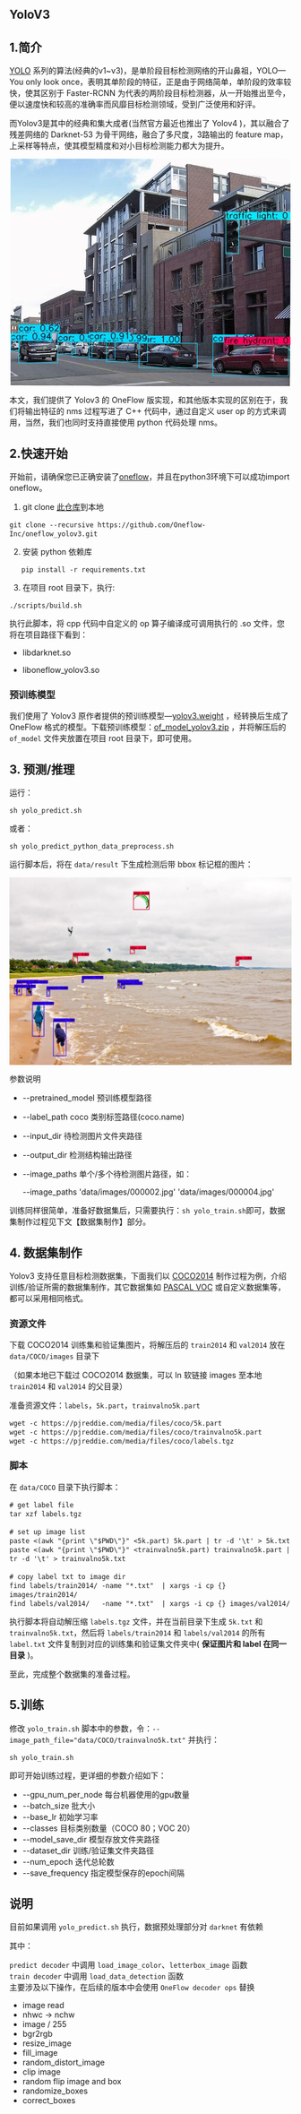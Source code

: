 ## YoloV3

## 1.简介

[YOLO](https://pjreddie.com/darknet/yolo/) 系列的算法(经典的v1~v3)，是单阶段目标检测网络的开山鼻祖，YOLO—You only look once，表明其单阶段的特征，正是由于网络简单，单阶段的效率较快，使其区别于 Faster-RCNN 为代表的两阶段目标检测器，从一开始推出至今，便以速度快和较高的准确率而风靡目标检测领域，受到广泛使用和好评。

而Yolov3是其中的经典和集大成者(当然官方最近也推出了 Yolov4 )，其以融合了残差网络的 Darknet-53 为骨干网络，融合了多尺度，3路输出的 feature map，上采样等特点，使其模型精度和对小目标检测能力都大为提升。



<div align="center">
    <img src="imgs/detected_000004.jpg" align='center'/>
</div>



本文，我们提供了 Yolov3 的 OneFlow 版实现，和其他版本实现的区别在于，我们将输出特征的 nms 过程写进了 C++ 代码中，通过自定义 user op 的方式来调用，当然，我们也同时支持直接使用 python 代码处理 nms。



## 2.快速开始

开始前，请确保您已正确安装了[oneflow](https://github.com/Oneflow-Inc/oneflow)，并且在python3环境下可以成功import oneflow。

1. git clone [此仓库](https://github.com/Oneflow-Inc/oneflow_yolov3)到本地

```shell
git clone --recursive https://github.com/Oneflow-Inc/oneflow_yolov3.git
```
2. 安装 python 依赖库

```shell
   pip install -r requirements.txt
```
3. 在项目 root 目录下，执行:

```
./scripts/build.sh
```
执行此脚本，将 cpp 代码中自定义的 op 算子编译成可调用执行的 .so 文件，您将在项目路径下看到：

- libdarknet.so

- liboneflow_yolov3.so



### 预训练模型

我们使用了 Yolov3 原作者提供的预训练模型—[yolov3.weight](https://pjreddie.com/media/files/yolov3.weights) ，经转换后生成了 OneFlow 格式的模型。下载预训练模型：[of_model_yolov3.zip](https://oneflow-public.oss-cn-beijing.aliyuncs.com/model_zoo/of_model_yolov3.zip)  ，并将解压后的 `of_model` 文件夹放置在项目 root 目录下，即可使用。



## 3. 预测/推理

运行：

```shell
sh yolo_predict.sh
```
或者：
```shell
sh yolo_predict_python_data_preprocess.sh
```

运行脚本后，将在 `data/result` 下生成检测后带 bbox 标记框的图片：

<div align="center">
    <img src="imgs/detected_kite.jpg" align='center'/>
</div>



参数说明
- --pretrained_model    预训练模型路径

- --label_path                  coco 类别标签路径(coco.name)

- --input_dir                    待检测图片文件夹路径

- --output_dir	             检测结构输出路径

- --image_paths             单个/多个待检测图片路径，如：

  --image_paths  'data/images/000002.jpg'  'data/images/000004.jpg' 

训练同样很简单，准备好数据集后，只需要执行：`sh yolo_train.sh`即可，数据集制作过程见下文【数据集制作】部分。



## 4. 数据集制作

Yolov3 支持任意目标检测数据集，下面我们以 [COCO2014](http://cocodataset.org/#download) 制作过程为例，介绍训练/验证所需的数据集制作，其它数据集如 [PASCAL VOC](http://host.robots.ox.ac.uk/pascal/VOC/) 或自定义数据集等，都可以采用相同格式。

### 资源文件

下载 COCO2014 训练集和验证集图片，将解压后的 `train2014` 和 `val2014` 放在 `data/COCO/images` 目录下

（如果本地已下载过 COCO2014 数据集，可以 ln 软链接 images 至本地 `train2014` 和 `val2014` 的父目录）

准备资源文件：`labels`，`5k.part`，`trainvalno5k.part`

```shell
wget -c https://pjreddie.com/media/files/coco/5k.part
wget -c https://pjreddie.com/media/files/coco/trainvalno5k.part
wget -c https://pjreddie.com/media/files/coco/labels.tgz
```

### 脚本

在 `data/COCO` 目录下执行脚本：

```shell
# get label file
tar xzf labels.tgz

# set up image list
paste <(awk "{print \"$PWD\"}" <5k.part) 5k.part | tr -d '\t' > 5k.txt
paste <(awk "{print \"$PWD\"}" <trainvalno5k.part) trainvalno5k.part | tr -d '\t' > trainvalno5k.txt

# copy label txt to image dir
find labels/train2014/ -name "*.txt"  | xargs -i cp {} images/train2014/
find labels/val2014/   -name "*.txt"  | xargs -i cp {} images/val2014/
```

执行脚本将自动解压缩 `labels.tgz` 文件，并在当前目录下生成 `5k.txt` 和 `trainvalno5k.txt`，然后将 `labels/train2014` 和 `labels/val2014` 的所有 `label.txt` 文件复制到对应的训练集和验证集文件夹中( **保证图片和 label 在同一目录** )。

至此，完成整个数据集的准备过程。



## 5.训练

修改 `yolo_train.sh` 脚本中的参数，令：`--image_path_file="data/COCO/trainvalno5k.txt"` 并执行：

```shell
sh yolo_train.sh
```

即可开始训练过程，更详细的参数介绍如下：

- --gpu_num_per_node    每台机器使用的gpu数量
- --batch_size                     批大小
- --base_lr                           初始学习率
- --classes                           目标类别数量（COCO 80；VOC 20）
- --model_save_dir            模型存放文件夹路径
- --dataset_dir                    训练/验证集文件夹路径
- --num_epoch                   迭代总轮数
- --save_frequency            指定模型保存的epoch间隔


## 说明

目前如果调用 `yolo_predict.sh` 执行，数据预处理部分对 `darknet` 有依赖

其中：

`predict decoder` 中调用 `load_image_color`、`letterbox_image` 函数  
`train decoder` 中调用 `load_data_detection` 函数  
主要涉及以下操作，在后续的版本中会使用 `OneFlow decoder ops` 替换  

- image read  
- nhwc -> nchw  
- image / 255  
- bgr2rgb  
- resize_image  
- fill_image   
- random_distort_image  
- clip image  
- random flip image and box  
- randomize_boxes   
- correct_boxes  
